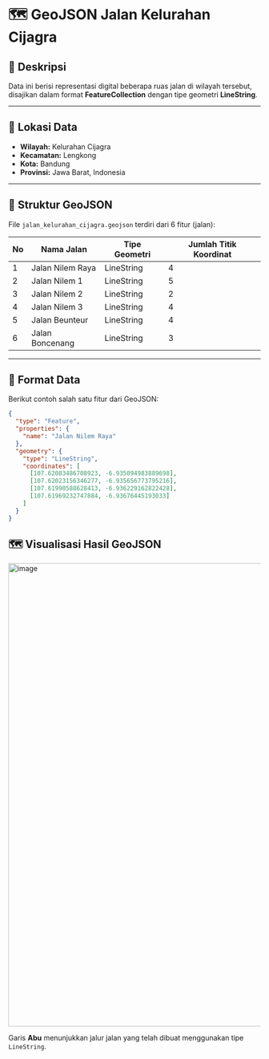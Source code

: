 # 🗺️ GeoJSON Jalan Kelurahan Cijagra

## 📘 Deskripsi
Data ini berisi representasi digital beberapa ruas jalan di wilayah tersebut, disajikan dalam format **FeatureCollection** dengan tipe geometri **LineString**.

---

## 📍 Lokasi Data
- **Wilayah:** Kelurahan Cijagra 
- **Kecamatan:** Lengkong
- **Kota:** Bandung  
- **Provinsi:** Jawa Barat, Indonesia  

---

## 🧩 Struktur GeoJSON
File `jalan_kelurahan_cijagra.geojson` terdiri dari 6 fitur (jalan):

| No | Nama Jalan         | Tipe Geometri | Jumlah Titik Koordinat |
|----|--------------------|----------------|-------------------------|
| 1  | Jalan Nilem Raya   | LineString     | 4                       |
| 2  | Jalan Nilem 1      | LineString     | 5                       |
| 3  | Jalan Nilem 2      | LineString     | 2                       |
| 4  | Jalan Nilem 3      | LineString     | 4                       |
| 5  | Jalan Beunteur     | LineString     | 4                       |
| 6  | Jalan Boncenang    | LineString     | 3                       |

---

## 🧭 Format Data
Berikut contoh salah satu fitur dari GeoJSON:

```json
{
  "type": "Feature",
  "properties": {
    "name": "Jalan Nilem Raya"
  },
  "geometry": {
    "type": "LineString",
    "coordinates": [
      [107.62083486708923, -6.935094983889698],
      [107.62023156346277, -6.935656773795216],
      [107.61990588628413, -6.936229162822428],
      [107.61969232747884, -6.93676445193033]
    ]
  }
}
```
## 🗺️ Visualisasi Hasil GeoJSON
<img width="1003" height="924" alt="image" src="https://github.com/user-attachments/assets/d874b77b-0b71-4411-8ea6-f89a2fd68cfa" />

Garis **Abu** menunjukkan jalur jalan yang telah dibuat menggunakan tipe `LineString`.





